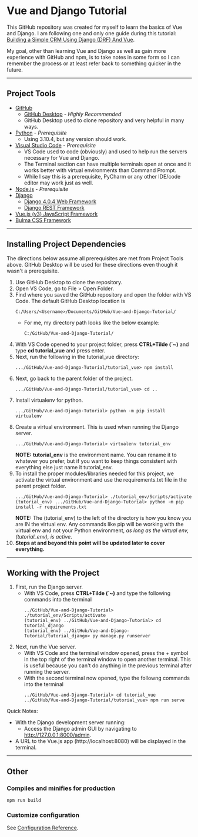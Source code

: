 # Vue and Django Tutorial
This GitHub repository was created for myself to learn the basics of Vue and Django. I am following one and only one guide during this tutorial: [Building a Simple CRM Using Django (DRF) And Vue](https://www.youtube.com/playlist?list=PLpyspNLjzwBl-u7Vh8mGfqqRKcVxHzqlp).

My goal, other than learning Vue and Django as well as gain more experience with GitHub and npm, is to take notes in some form so I can remember the process or at least refer back to something quicker in the future.

---

## Project Tools
* [GitHub](https://github.com/)
   * [GitHub Desktop](https://desktop.github.com/) - *Highly Recommended*
   * GitHub Desktop used to clone repository and very helpful in many ways.
* [Python](https://www.python.org/) - *Prerequisite*
   * Using 3.10.4, but any version should work.
* [Visual Studio Code](https://code.visualstudio.com/) - *Prerequisite*
   * VS Code used to code (obviously) and used to help run the servers necessary for Vue and Django.
   * The Terminal section can have multiple terminals open at once and it works better with virtual environments than Command Prompt.
   * While I say this is a prerequisite, PyCharm or any other IDE/code editor may work just as well.
* [Node.js](https://nodejs.org/en/) - *Prerequisite*
* [Django](https://www.djangoproject.com/)
   * [Django 4.0.4 Web Framework](https://docs.djangoproject.com/en/4.0/)
   * [Django REST Framework](https://www.django-rest-framework.org/)
* [Vue.js (v3) JavaScript Framework](https://v3.vuejs.org/)
* [Bulma CSS Framework](https://bulma.io/documentation/)

---

## Installing Project Dependencies
The directions below assume all prerequisites are met from Project Tools above. GitHub Desktop will be used for these directions even though it wasn't a prerequisite.

1. Use GitHub Desktop to clone the repository.
2. Open VS Code, go to File > Open Folder.
3. Find where you saved the GitHub repository and open the folder with VS Code. The default GitHub Desktop location is
   ```
   C:/Users/<Username>/Documents/GitHub/Vue-and-Django-Tutorial/
   ```
   * For me, my directory path looks like the below example:
      ```
      C:/GitHub/Vue-and-Django-Tutorial/
      ```
4. With VS Code opened to your project folder, press **CTRL+Tilde (`~)** and type **cd tutorial_vue** and press enter.
5. Next, run the following in the tutorial_vue directory:
   ```
   .../GitHub/Vue-and-Django-Tutorial/tutorial_vue> npm install
   ```
6. Next, go back to the parent folder of the project.
   ```
   .../GitHub/Vue-and-Django-Tutorial/tutorial_vue> cd ..
   ```
7. Install virtualenv for python.
   ```
   .../GitHub/Vue-and-Django-Tutorial> python -m pip install virtualenv
   ```
8. Create a virtual environment. This is used when running the Django server.
   ```
   .../GitHub/Vue-and-Django-Tutorial> virtualenv tutorial_env
   ```
   **NOTE:** **tutorial_env** is the environment name. You can rename it to whatever you prefer, but if you want to keep things consistent with everything else just name it tutorial_env.
9. To install the proper modules/libraries needed for this project, we activate the virtual environment and use the requirements.txt file in the parent project folder.
   ```
   .../GitHub/Vue-and-Django-Tutorial> ./tutorial_env/Scripts/activate
   (tutorial_env) .../GitHub/Vue-and-Django-Tutorial> python -m pip install -r requirements.txt
   ```
   **NOTE:** The (tutorial_env) to the left of the directory is how you know you are IN the virtual env. Any commands like pip will be working with the virtual env and not your Python environment, *as long as the virtual env, (tutorial_env), is active*.
10. **Steps at and beyond this point will be updated later to cover everything.**

---

## Working with the Project
1. First, run the Django server.
   - With VS Code, press **CTRL+Tilde (`~)** and type the following commands into the terminal
      ```
      ../GitHub/Vue-and-Django-Tutorial> ./tutorial_env/Scripts/activate
      (tutorial_env) ../GitHub/Vue-and-Django-Tutorial> cd tutorial_django
      (tutorial_env) ../GitHub/Vue-and-Django-Tutorial/tutorial_django> py manage.py runserver
      ```
2. Next, run the Vue server.
   - With VS Code and the terminal window opened, press the + symbol in the top right of the terminal window to open another terminal. This is useful because you can't do anything in the previous terminal after running the server.
   - With the second terminal now opened, type the followng commands into the terminal
      ```
	  ../GitHub/Vue-and-Django-Tutorial> cd tutorial_vue
	  ../GitHub/Vue-and-Django-Tutorial/tutorial_vue> npm run serve
	  ```

Quick Notes:
   - With the Django development server running:
      - Access the Django admin GUI by navigating to http://127.0.0.1:8000/admin.
   - A URL to the Vue.js app (http://localhost:8080) will be displayed in the terminal.

---

## Other

### Compiles and minifies for production
```
npm run build
```

### Customize configuration
See [Configuration Reference](https://cli.vuejs.org/config/).

